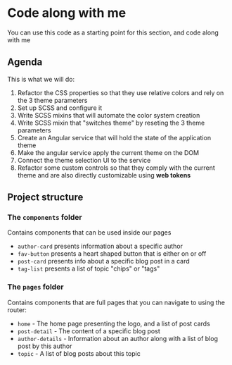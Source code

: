 # Code along with me
You can use this code as a starting point for this section, and code along with me

## Agenda
This is what we will do:
1. Refactor the CSS properties so that they use relative colors and rely on the 3 theme parameters
2. Set up SCSS and configure it
3. Write SCSS mixins that will automate the color system creation
4. Write SCSS mixin that "switches theme" by reseting the 3 theme parameters
5. Create an Angular service that will hold the state of the application theme
6. Make the angular service apply the current theme on the DOM
7. Connect the theme selection UI to the service
8. Refactor some custom controls so that they comply with the current theme and are also directly customizable using **web tokens**

## Project structure

### The `components` folder
Contains components that can be used inside our pages
- `author-card` presents information about a specific author
- `fav-button` presents a heart shaped button that is either on or off
- `post-card` presents info about a specific blog post in a card
- `tag-list` presents a list of topic "chips" or "tags"

### The `pages` folder
Contains components that are full pages that you can navigate to using the router:
- `home` - The home page presenting the logo, and a list of post cards
- `post-detail` - The content of a specific blog post
- `author-details` - Information about an author along with a list of blog post by this author
- `topic` - A list of blog posts about this topic


